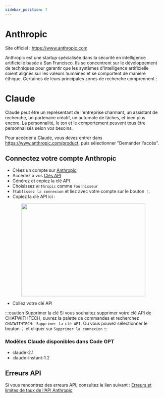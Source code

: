 ```yaml
---
sidebar_position: 7
---
```


# Anthropic
Site officiel : https://www.anthropic.com

Anthropic est une startup spécialisée dans la sécurité en intelligence artificielle basée à San Francisco. Ils se concentrent sur le développement de techniques pour garantir que les systèmes d'intelligence artificielle soient alignés sur les valeurs humaines et se comportent de manière éthique.
Certaines de leurs principales zones de recherche comprennent :

# Claude
Claude peut être un représentant de l'entreprise charmant, un assistant de recherche, un partenaire créatif, un automate de tâches, et bien plus encore. La personnalité, le ton et le comportement peuvent tous être personnalisés selon vos besoins.

Pour accéder à Claude, vous devez entrer dans https://www.anthropic.com/product, puis sélectionner "Demander l'accès".

## Connectez votre compte Anthropic
- Créez un compte sur [Anthropic](https://console.anthropic.com/)
- Accédez à vos [Clés API](https://app.nightfall.ai/developer-platform/api-keys)
- Générez et copiez la clé API
- Choisissez `Anthropic` comme `Fournisseur`
- `Établissez la connexion` et liez avec votre compte sur le bouton `⋮`.
- Copiez la clé API ici :

<p align="center">
      <img width="400" height="300" src="https://github.com/davila7/code-gpt-docs/assets/37567214/d83dda72-9095-43c7-9be1-77dc29e685e3" />
</p>

- Collez votre clé API

:::caution Supprimer la clé
Si vous souhaitez supprimer votre clé API de CHATWITHTECH, ouvrez la palette de commandes et recherchez `CHATWITHTECH: Supprimer la clé API`. Ou vous pouvez sélectionner le bouton `⋮` et cliquer sur `Supprimer la connexion`
:::

### Modèles Claude disponibles dans Code GPT
- claude-2.1
- claude-instant-1.2

## Erreurs API
Si vous rencontrez des erreurs API, consultez le lien suivant : [Erreurs et limites de taux de l'API Anthropic](https://docs.anthropic.com/claude/reference/errors-and-rate-limits)

